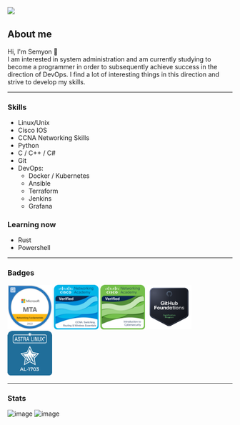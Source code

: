 ![](https://komarev.com/ghpvc/?username=vemneyy&color=orange)

## About me
<div id="header" align="left">
Hi, I'm Semyon 👋
</div>
I am interested in system administration and am currently studying to become a programmer in order to subsequently achieve success in the direction of DevOps. I find a lot of interesting things in this direction and strive to develop my skills.

---
### Skills 
- Linux/Unix
- Сisco IOS
- CCNA Networking Skills
- Python
- C / C++ / C#
- Git
- DevOps:
  * Docker / Kubernetes
  * Ansible
  * Terraform
  * Jenkins
  * Grafana
### Learning now
- Rust
- Powershell
  
---
### Badges
<a href="https://www.credly.com/badges/f3f65cde-4f4e-4c0b-bb65-7a997cff8e47/public_url"><img src="mta.png" width="100"></a> 
<a href="https://www.credly.com/badges/c1389ae9-2439-4681-ab1e-05def94ce4a5/public_url"><img src="ccna.png" width="100"></a>
<a href="https://www.credly.com/badges/360b172d-49f0-44bd-93e5-62ba2f46f3f0/public_url"><img src="cyber.png" width="100"></a>
<a href="https://www.credly.com/badges/896df00e-5d2b-4871-893d-fc7a7ba3791a/public_url"><img src="ghf.png" width="100"></a>
<a href="https://github.com/vemneyy/vemneyy/blob/8d0fe74cab4293155a56cac48c6f9ba0c4ae1aaa/AL-1703.pdf"><img src="astra.png" width="100"></a>

---
### Stats
![image](https://github-readme-stats.vercel.app/api?username=vemneyy&count_private=1&theme=radical)
![image](https://camo.githubusercontent.com/a2f9534a257006ba3585f7ab2feabb8e35bda5d21bd9deab0c00cf138ebc126b/68747470733a2f2f6769746875622d726561646d652d73746174732e76657263656c2e6170702f6170692f746f702d6c616e67732f3f757365726e616d653d76656d6e657979266c61796f75743d636f6d70616374)

